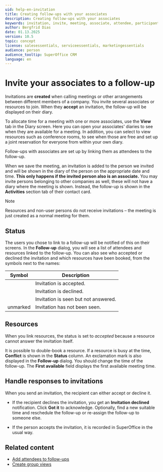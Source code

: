 ```yaml
---
uid: help-en-invitation
title: Creating follow-ups with your associates
description: Creating follow-ups with your associates
keywords: invitation, invite, meeting, associate, attendee, participant, diary, follow-up, appointment, calendar
author: Bergfrid Dias
date: 01.13.2025
version: 10.5
topic: concept
license: salesessentials, serviceessentials, marketingessentials
audience: person
audience_tooltip: SuperOffice CRM
language: en
---
```


# Invite your associates to a follow-up

Invitations are **created** when calling meetings or other arrangements between different members of a company. You invite several associates or resources to join. When they **accept** an invitation, the follow-up will be displayed on their diary.

To allocate time for a meeting with one or more associates, use the **View** tab in the Diary screen. Here you can open your associates' diaries to see when they are available for a meeting. In addition, you can select to view resources such as conference rooms, to see when those are free and set up a joint reservation for everyone from within your own diary.

Follow-ups with associates are set up by linking them as attendees to the follow-up.

When we save the meeting, an invitation is added to the person we invited and will be shown in the diary of the person on the appropriate date and time. **This only happens if the invited person also is an associate.** You may invite persons belonging to other companies as well, these will not have a diary where the meeting is shown. Instead, the follow-up is shown in the **Activities** section tab of their contact card.

> [!NOTE]
> Resources and non-user persons do not receive invitations – the meeting is just created as a normal meeting for them.

## <a id="status"></a>Status

The users you chose to link to a follow-up will be notified of this on their screens. In the **Follow-up** dialog, you will see a list of attendees and resources linked to the follow-up. You can also see who accepted or declined the invitation and which resources have been booked, from the symbols next to the names:

| Symbol | Description |
|:-:|---|
| <i class="ph ph-check" aria-label="Checkmark"></i> | Invitation is accepted. |
| <i class="ph ph-x" aria-label="Red X"></i> | Invitation is declined. |
| <i class="ph ph-eye" aria-label="Eye"></i> | Invitation is seen but not answered. |
| unmarked | Invitation has not been seen. |

## Resources

When you link resources, the status is set to *accepted* because a resource cannot answer the invitation itself.

It is possible to double-book a resource. If a resource is busy at the time, **Conflict** is shown in the **Status** column. An exclamation mark is also displayed in the **Follow-up** dialog. You should change the time of the follow-up. The **First available** field displays the first available meeting time.

## Handle responses to invitations

When you send an invitation, the recipient can either accept or decline it.

* If the recipient declines the invitation, you get an **Invitation declined** notification. Click **Got it** to acknowledge. Optionally, find a new suitable time and reschedule the follow-up or re-assign the follow-up to someone else.

* If the person accepts the invitation, it is recorded in SuperOffice in the usual way.

## Related content

* [Add attendees to follow-ups][2]
* [Create group views][1]

<!-- Referenced links -->
[1]: ../group-view.md
[2]: add-attendee.md
